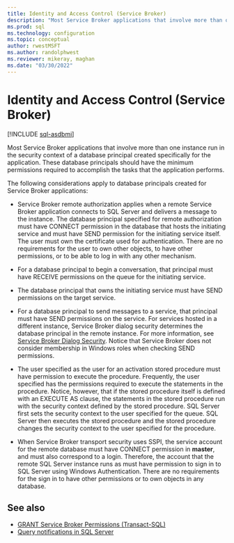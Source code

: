 ```yaml
---
title: Identity and Access Control (Service Broker)
description: "Most Service Broker applications that involve more than one instance run in the security context of a database principal created specifically for the application."
ms.prod: sql
ms.technology: configuration
ms.topic: conceptual
author: rwestMSFT
ms.author: randolphwest
ms.reviewer: mikeray, maghan
ms.date: "03/30/2022"
---
```


# Identity and Access Control (Service Broker)

[!INCLUDE [sql-asdbmi](../../includes/applies-to-version/sql-asdbmi.md)]

Most Service Broker applications that involve more than one instance run in the security context of a database principal created specifically for the application. These database principals should have the minimum permissions required to accomplish the tasks that the application performs.

The following considerations apply to database principals created for Service Broker applications:

- Service Broker remote authorization applies when a remote Service Broker application connects to SQL Server and delivers a message to the instance. The database principal specified for remote authorization must have CONNECT permission in the database that hosts the initiating service and must have SEND permission for the initiating service itself. The user must own the certificate used for authentication. There are no requirements for the user to own other objects, to have other permissions, or to be able to log in with any other mechanism.

- For a database principal to begin a conversation, that principal must have RECEIVE permissions on the queue for the initiating service.

- The database principal that owns the initiating service must have SEND permissions on the target service.

- For a database principal to send messages to a service, that principal must have SEND permissions on the service. For services hosted in a different instance, Service Broker dialog security determines the database principal in the remote instance. For more information, see [Service Broker Dialog Security](service-broker-dialog-security.md). Notice that Service Broker does not consider membership in Windows roles when checking SEND permissions.

- The user specified as the user for an activation stored procedure must have permission to execute the procedure. Frequently, the user specified has the permissions required to execute the statements in the procedure. Notice, however, that if the stored procedure itself is defined with an EXECUTE AS clause, the statements in the stored procedure run with the security context defined by the stored procedure. SQL Server first sets the security context to the user specified for the queue. SQL Server then executes the stored procedure and the stored procedure changes the security context to the user specified for the procedure.

- When Service Broker transport security uses SSPI, the service account for the remote database must have CONNECT permission in **master**, and must also correspond to a login. Therefore, the account that the remote SQL Server instance runs as must have permission to sign in to SQL Server using Windows Authentication. There are no requirements for the sign in to have other permissions or to own objects in any database.

## See also

- [GRANT Service Broker Permissions (Transact-SQL)](../../t-sql/statements/grant-service-broker-permissions-transact-sql.md)
- [Query notifications in SQL Server](../../connect/ado-net/sql/query-notifications-sql-server.md)
